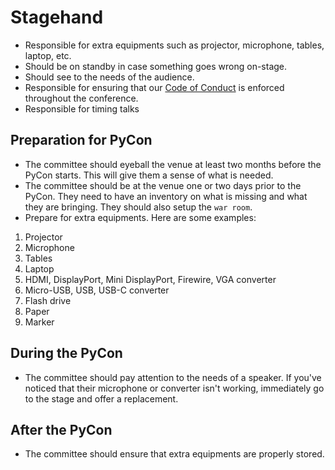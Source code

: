 # Stagehand

- Responsible for extra equipments such as projector, microphone, tables, laptop, etc.
- Should be on standby in case something goes wrong on-stage.
- Should see to the needs of the audience.
- Responsible for ensuring that our [Code of Conduct](http://pycon.python.ph/coc.html) is enforced throughout the conference.
- Responsible for timing talks

## Preparation for PyCon
- The committee should eyeball the venue at least two months before the PyCon starts. This will give them a sense of what is needed.
- The committee should be at the venue one or two days prior to the PyCon. They need to have an inventory on what is missing and what they are bringing. They should also setup the `war room`.
- Prepare for extra equipments. Here are some examples:
1. Projector
1. Microphone
1. Tables
1. Laptop
1. HDMI, DisplayPort, Mini DisplayPort, Firewire, VGA converter
1. Micro-USB, USB, USB-C converter
1. Flash drive
1. Paper
1. Marker

## During the PyCon
- The committee should pay attention to the needs of a speaker. If you've noticed that their microphone or converter isn't working, immediately go to the stage and offer a replacement.

## After the PyCon
- The committee should ensure that extra equipments are properly stored.